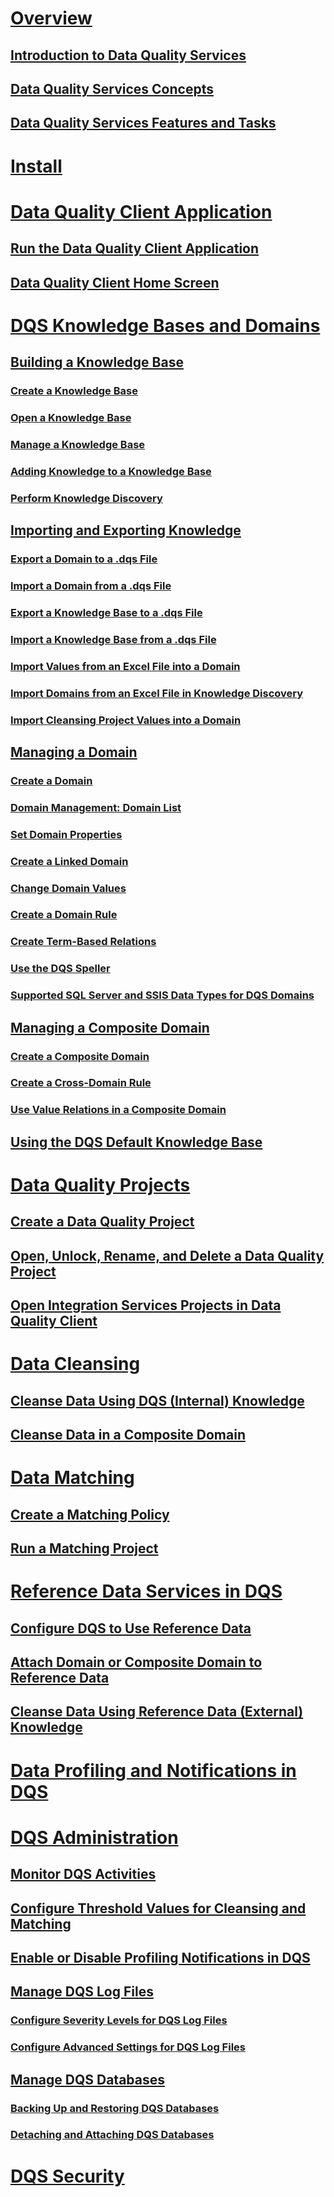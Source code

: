 # [Overview](data-quality-services.md)  
## [Introduction to Data Quality Services](introduction-to-data-quality-services.md)  
## [Data Quality Services Concepts](data-quality-services-concepts.md)  
## [Data Quality Services Features and Tasks](data-quality-services-features-and-tasks.md)  
# [Install](../data-quality-services/install-windows/install-data-quality-services.md)
# [Data Quality Client Application](data-quality-client-application.md)  
## [Run the Data Quality Client Application](run-the-data-quality-client-application.md)  
## [Data Quality Client Home Screen](data-quality-client-home-screen.md)  
# [DQS Knowledge Bases and Domains](dqs-knowledge-bases-and-domains.md)  
## [Building a Knowledge Base](building-a-knowledge-base.md)  
### [Create a Knowledge Base](create-a-knowledge-base.md)  
### [Open a Knowledge Base](open-a-knowledge-base.md)  
### [Manage a Knowledge Base](manage-a-knowledge-base.md)  
### [Adding Knowledge to a Knowledge Base](adding-knowledge-to-a-knowledge-base.md)  
### [Perform Knowledge Discovery](perform-knowledge-discovery.md)  
## [Importing and Exporting Knowledge](importing-and-exporting-knowledge.md)  
### [Export a Domain to a .dqs File](export-a-domain-to-a-dqs-file.md)  
### [Import a Domain from a .dqs File](import-a-domain-from-a-dqs-file.md)  
### [Export a Knowledge Base to a .dqs File](export-a-knowledge-base-to-a-dqs-file.md)  
### [Import a Knowledge Base from a .dqs File](import-a-knowledge-base-from-a-dqs-file.md)  
### [Import Values from an Excel File into a Domain](import-values-from-an-excel-file-into-a-domain.md)  
### [Import Domains from an Excel File in Knowledge Discovery](import-domains-from-an-excel-file-in-knowledge-discovery.md)  
### [Import Cleansing Project Values into a Domain](import-cleansing-project-values-into-a-domain.md)  
## [Managing a Domain](managing-a-domain.md)  
### [Create a Domain](create-a-domain.md)  
### [Domain Management: Domain List](domain-management-domain-list.md)  
### [Set Domain Properties](set-domain-properties.md)  
### [Create a Linked Domain](create-a-linked-domain.md)  
### [Change Domain Values](change-domain-values.md)  
### [Create a Domain Rule](create-a-domain-rule.md)  
### [Create Term-Based Relations](create-term-based-relations.md)  
### [Use the DQS Speller](use-the-dqs-speller.md)  
### [Supported SQL Server and SSIS Data Types for DQS Domains](supported-sql-server-and-ssis-data-types-for-dqs-domains.md)  
## [Managing a Composite Domain](managing-a-composite-domain.md)  
### [Create a Composite Domain](create-a-composite-domain.md)  
### [Create a Cross-Domain Rule](create-a-cross-domain-rule.md)  
### [Use Value Relations in a Composite Domain](use-value-relations-in-a-composite-domain.md)  
## [Using the DQS Default Knowledge Base](using-the-dqs-default-knowledge-base.md)  
# [Data Quality Projects](data-quality-projects-dqs.md)  
## [Create a Data Quality Project](create-a-data-quality-project.md)  
## [Open, Unlock, Rename, and Delete a Data Quality Project](open-unlock-rename-and-delete-a-data-quality-project.md)  
## [Open Integration Services Projects in Data Quality Client](open-integration-services-projects-in-data-quality-client.md)  
# [Data Cleansing](data-cleansing.md)  
## [Cleanse Data Using DQS (Internal) Knowledge](cleanse-data-using-dqs-internal-knowledge.md)  
## [Cleanse Data in a Composite Domain](cleanse-data-in-a-composite-domain.md)  
# [Data Matching](data-matching.md)  
## [Create a Matching Policy](create-a-matching-policy.md)  
## [Run a Matching Project](run-a-matching-project.md)  
# [Reference Data Services in DQS](reference-data-services-in-dqs.md)  
## [Configure DQS to Use Reference Data](configure-dqs-to-use-reference-data.md)  
## [Attach Domain or Composite Domain to Reference Data](attach-domain-or-composite-domain-to-reference-data.md)  
## [Cleanse Data Using Reference Data (External) Knowledge](cleanse-data-using-reference-data-external-knowledge.md)  
# [Data Profiling and Notifications in DQS](data-profiling-and-notifications-in-dqs.md)  
# [DQS Administration](dqs-administration.md)  
## [Monitor DQS Activities](monitor-dqs-activities.md)  
## [Configure Threshold Values for Cleansing and Matching](configure-threshold-values-for-cleansing-and-matching.md)  
## [Enable or Disable Profiling Notifications in DQS](enable-or-disable-profiling-notifications-in-dqs.md)  
## [Manage DQS Log Files](manage-dqs-log-files.md)  
### [Configure Severity Levels for DQS Log Files](configure-severity-levels-for-dqs-log-files.md)  
### [Configure Advanced Settings for DQS Log Files](configure-advanced-settings-for-dqs-log-files.md)  
## [Manage DQS Databases](manage-dqs-databases.md)  
### [Backing Up and Restoring DQS Databases](backing-up-and-restoring-dqs-databases.md)  
### [Detaching and Attaching DQS Databases](detaching-and-attaching-dqs-databases.md)  
# [DQS Security](dqs-security.md)  
